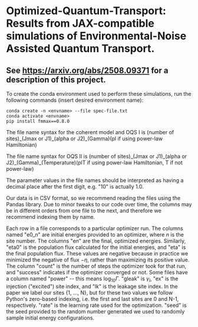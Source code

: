 # Optimized-Quantum-Transport: Results from JAX-compatible simulations of Environmental-Noise Assisted Quantum Transport.
## See https://arxiv.org/abs/2508.09371 for a description of this project.

To create the conda environment used to perform these simulations, run the following commands (insert desired environment name):
```
conda create -n <envname> --file spec-file.txt
conda activate <envname>
pip install fmmax==0.8.0
```

The file name syntax for the coherent model and OQS I is (number of sites)\_(Jmax or J1)\_(alpha or J2)\_(Gamma)(pl if using power-law Hamiltonian)

The file name syntax for OQS II is (number of sites)\_(Jmax or J1)\_(alpha or J2)\_(Gamma)\_(Temperature)(plT if using power-law Hamiltonian, T if not power-law)

The parameter values in the file names should be interpreted as having a decimal place after the first digit, e.g. "10" is actually 1.0.

Our data is in CSV format, so we recommend reading the files using the Pandas library. Due to minor tweaks to our code over time, the columns may be in different orders from one file to the next, and therefore we recommend indexing them by name.

Each row in a file corresponds to a particular optimizer run. The columns named "e0_*n*" are initial energies provided to an optimizer, where *n* is the site number. The columns "e*n*" are the final, optimized energies. Similarly, "eta0" is the population flux calculated for the initial energies, and "eta" is the final population flux. These values are negative because in practice we minimized the negative of flux $-\eta$, rather than maximizing its positive value. The column "count" is the number of steps the optimizer took for that run, and "success" indicates if the optimizer converged or not. Some files have a column named "power" -- this means $\log_{10} \Gamma$. "gleak" is $\gamma_l$, "ex" is the injection ("excited") site index, and "lk" is the leakage site index. In the paper we label our sites {1, ..., N}, but for these two values we follow Python's zero-based indexing, i.e. the first and last sites are 0 and N-1, respectively. "rate" is the learning rate used for the optimization. "seed" is the seed provided to the random number generated we used to randomly sample initial energy configurations.
